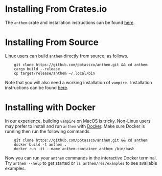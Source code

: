 # Installing From Crates.io
The `anthem` crate and installation instructions can be found [here](https://crates.io/crates/anthem).

# Installing From Source
Linux users can build `anthem` directly from source, as follows.

```
    git clone https://github.com/potassco/anthem.git && cd anthem
    cargo build --release
    cp target/release/anthem ~/.local/bin
```

Note that you will also need a working installation of `vampire.`
Installation instructions can be found [here](https://vprover.github.io/).

# Installing with Docker
In our experience, building `vampire` on MacOS is tricky.
Non-Linux users may prefer to install and run `anthem` with [Docker](https://www.docker.com/).
Make sure Docker is running then run the following commands.

```
    git clone https://github.com/potassco/anthem.git && cd anthem
    docker build -t anthem .
    docker run -it --name anthem-container anthem /bin/bash
```
Now you can run your `anthem` commands in the interactive Docker terminal.
Try ``anthem --help`` to get started or ``ls anthem/res/examples`` to see available examples.
